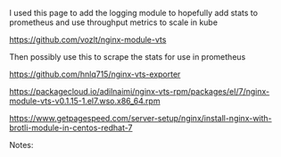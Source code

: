 I used this page to add the logging module to hopefully add stats to prometheus
and use throughput metrics to scale in kube

https://github.com/vozlt/nginx-module-vts

Then possibly use this to scrape the stats for use in prometheus

https://github.com/hnlq715/nginx-vts-exporter

https://packagecloud.io/adilnaimi/nginx-vts-rpm/packages/el/7/nginx-module-vts-v0.1.15-1.el7.wso.x86_64.rpm

https://www.getpagespeed.com/server-setup/nginx/install-nginx-with-brotli-module-in-centos-redhat-7


Notes:


